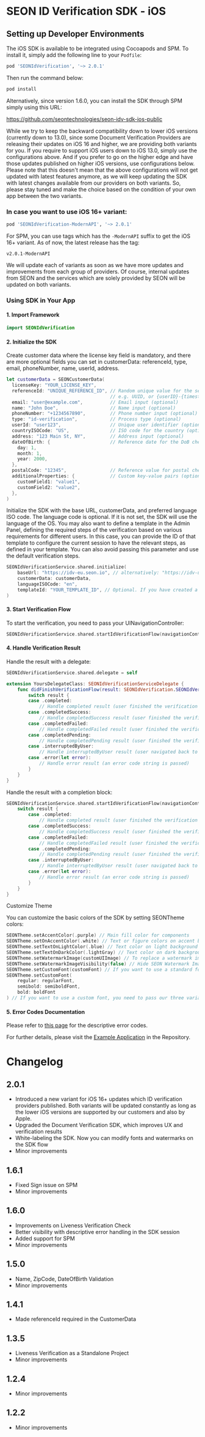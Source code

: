 # SEON ID Verification SDK - iOS

## Setting up Developer Environments

The iOS SDK is available to be integrated using Cocoapods and SPM. To install it, simply add the following line to your `Podfile`:

```ruby
pod 'SEONIdVerification', '~> 2.0.1'
```

Then run the command below:

```ruby
pod install
```

Alternatively, since version 1.6.0, you can install the SDK through SPM simply using this URL:

https://github.com/seontechnologies/seon-idv-sdk-ios-public

While we try to keep the backward compatibility down to lower iOS versions (currently down to 13.0), since some Document Verification Providers are releasing their updates on iOS 16 and higher, we are providing both variants for you. If you require to support iOS users down to iOS 13.0, simply use the configurations above. And if you prefer to go on the higher edge and have those updates published on higher iOS versions, use  configurations below. Please note that this doesn't mean that the above configurations will not get updated with latest features anymore, as we will keep updating the SDK with latest changes available from our providers on both variants. So, please stay tuned and make the choice based on the condition of your own app between the two variants.

### In case you want to use iOS 16+ variant:

```ruby
pod 'SEONIdVerification-ModernAPI', '~> 2.0.1'
```

For SPM, you can use tags which has the `-ModernAPI` suffix to get the iOS 16+ variant. As of now, the latest release has the tag:

```
v2.0.1-ModernAPI
```

We will update each of variants as soon as we have more updates and improvements from each group of providers. Of course, internal updates from SEON and the services which are solely provided by SEON will be updated on both variants.


### Using SDK in Your App

#### 1. Import Framework

```swift
import SEONIdVerification
```

#### 2. Initialize the SDK

Create customer data where the license key field is mandatory, and there are more optional fields you can set in customerData: referenceId, type, email, phoneNumber, name, userId, address.

```swift
let customerData = SEONCustomerData(
  licenseKey: "YOUR_LICENSE_KEY",
  referenceId: "UNIQUE_REFERENCE_ID", // Random unique value for the session
                                      // e.g. UUID, or {userID}-{timestamp} (required)
  email: "user@example.com",          // Email input (optional)
  name: "John Doe",                   // Name input (optional)
  phoneNumber: "+1234567890",         // Phone number input (optional)
  type: "id-verification",            // Process type (optional)
  userId: "user123",                  // Unique user identifier (optional)
  countryISOCode: "US",               // ISO code for the country (optional)
  address: "123 Main St, NY",         // Address input (optional)
  dateOfBirth: {                      // Reference date for the DoB check (optional)
    day: 1,
    month: 1,
    year: 2000,
  },
  postalCode: "12345",                // Reference value for postal check (optional)
  additionalProperties: {             // Custom key-value pairs (optional)
    customField1: "value1",
    customField2: "value2",
  },
)
```

Initialize the SDK with the base URL, customerData, and preferred language ISO code. The language code is optional. If it is not set, the SDK will use the language of the OS. You may also want to define a template in the Admin Panel, defining the required steps of the verification based on various requirements for different users. In this case, you can provide the ID of that template to configure the current session to have the relevant steps, as defined in your template. You can also avoid passing this parameter and use the default verification steps.

```swift
SEONIdVerificationService.shared.initialize(
    baseUrl: "https://idv-eu.seon.io", // alternatively: "https://idv-us.seon.io"
    customerData: customerData,
    languageISOCode: "en",
    templateId: "YOUR_TEMPLATE_ID", // Optional. If you have created a template in the admin panel for the verification flow, you can provide its ID here to be used.
)
```

#### 3. Start Verification Flow

To start the verification, you need to pass your UINavigationController:

```swift
SEONIdVerificationService.shared.startIdVerificationFlow(navigationController: navigationController)
```

#### 4. Handle Verification Result

Handle the result with a delegate:

```swift
SEONIdVerificationService.shared.delegate = self

extension YoursDelegateClass: SEONIdVerificationServiceDelegate {
    func didFinishVerificationFlow(result: SEONIdVerification.SEONIdVerificationFlowResult) {
        switch result {
        case .completed:
            // Handle completed result (user finished the verification flow)
        case .completedSuccess:
            // Handle completedSuccess result (user finished the verification flow with successful verification)
        case .completedFailed:
            // Handle completedFailed result (user finished the verification flow with rejected verification)
        case .completedPending:
            // Handle completedPending result (user finished the verification flow with pending verification)
        case .interruptedByUser:
            // Handle interruptedByUser result (user navigated back to the host app)
        case .error(let error):
            // Handle error result (an error code string is passed)
        }
    }
}
```

Handle the result with a completion block:

```swift
SEONIdVerificationService.shared.startIdVerificationFlow(navigationController: navController) { (result: SEONIdVerificationFlowResult) in
    switch result {
        case .completed:
            // Handle completed result (user finished the verification flow)
        case .completedSuccess:
            // Handle completedSuccess result (user finished the verification flow with successful verification)
        case .completedFailed:
            // Handle completedFailed result (user finished the verification flow with rejected verification)
        case .completedPending:
            // Handle completedPending result (user finished the verification flow with pending verification)
        case .interruptedByUser:
            // Handle interruptedByUser result (user navigated back to the host app)
        case .error(let error):
            // Handle error result (an error code string is passed)
        }
    }
}
```

Customize Theme

You can customize the basic colors of the SDK by setting SEONTheme colors:

```swift
SEONTheme.setAccentColor(.purple) // Main fill color for components
SEONTheme.setOnAccentColor(.white) // Text or figure colors on accent background
SEONTheme.setTextOnLightColor(.blue) // Text color on light background
SEONTheme.setTextOnDarkColor(.lightGray) // Text color on dark background
SEONTheme.setWatermarkImage(customUIImage) // To replace a watermark image with SEON's
SEONTheme.setWatermarkImageVisibility(false) // Hide SEON Watermark Image if Needed
SEONTheme.setCustomFont(customFont) // If you want to use a standard font, no need to pass different variations
SEONTheme.setCustomFont(
    regular: regularFont,
    semibold: semiboldFont,
    bold: boldFont
) // If you want to use a custom font, you need to pass our three variations in use
```

#### 5. Error Codes Documentation

Please refer to [this page](ErrorCodes.md) for the descriptive error codes.

For further details, please visit the [Example Application](Example/SEONIDV/Readme.md) in the Repository.

# Changelog

## 2.0.1
-   Introduced a new variant for iOS 16+ updates which ID verification providers published. Both variants will be updated constantly as long as the lower iOS versions are supported by our customers and also by Apple.
-   Upgraded the Document Verification SDK, which improves UX and verification results
-   White-labeling the SDK. Now you can modify fonts and watermarks on the SDK flow
-   Minor improvements

## 1.6.1
-   Fixed Sign issue on SPM
-   Minor improvements

## 1.6.0
-   Improvements on Liveness Verification Check
-   Better visibility with descriptive error handling in the SDK session
-   Added support for SPM
-   Minor improvements

## 1.5.0
-   Name, ZipCode, DateOfBirth Validation
-   Minor improvements

## 1.4.1
-   Made referenceId required in the CustomerData

## 1.3.5
-   Liveness Verification as a Standalone Project
-   Minor improvements

## 1.2.4
-   Minor improvements

## 1.2.2
-   Minor improvements

